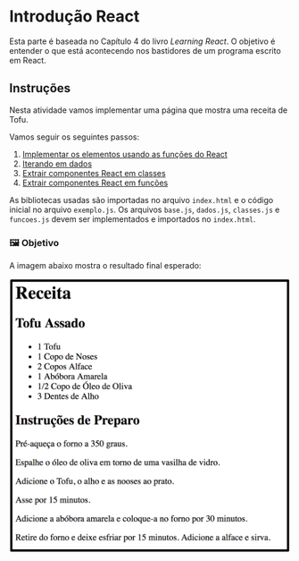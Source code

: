 # Introdução React

Esta parte é baseada no Capítulo 4 do livro *Learning React*. O objetivo é entender o que está acontecendo nos bastidores de um programa escrito em React.

## Instruções

Nesta atividade vamos implementar uma página que mostra uma receita de Tofu.

Vamos seguir os seguintes passos:

1. [Implementar os elementos usando as funções do React](https://github.com/catolicasc-mobile/aprendendo-react-native/blob/master/02-react-puro/base.js)
2. [Iterando em dados]((https://github.com/catolicasc-mobile/aprendendo-react-native/blob/master/02-react-puro/dados.js))
3. [Extrair componentes React em classes]((https://github.com/catolicasc-mobile/aprendendo-react-native/blob/master/02-react-puro/classes.js))
4. [Extrair componentes React em funções]((https://github.com/catolicasc-mobile/aprendendo-react-native/blob/master/02-react-puro/funcoes.js))

As bibliotecas usadas são importadas no arquivo `index.html` e o código inicial no arquivo `exemplo.js`. Os arquivos `base.js`, `dados.js`, `classes.js` e `funcoes.js` devem ser implementados e importados no `index.html`.

### :framed_picture: Objetivo

A imagem abaixo mostra o resultado final esperado:

![demo.png](demo.png)
